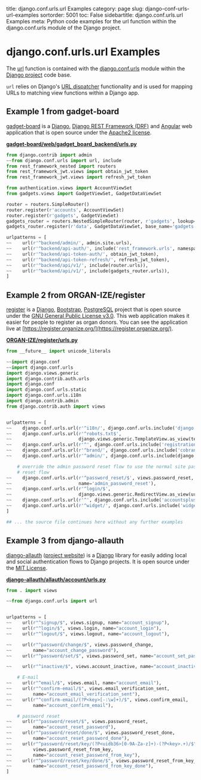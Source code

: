 title: django.conf.urls.url Examples
category: page
slug: django-conf-urls-url-examples
sortorder: 5001
toc: False
sidebartitle: django.conf.urls.url Examples
meta: Python code examples for the url function within the django.conf.urls module of the Django project. 


# django.conf.urls.url Examples
The [url](https://github.com/django/django/blob/master/django/conf/urls/__init__.py)
function is contained with the 
[django.conf.urls](https://github.com/django/django/tree/master/django/conf/urls) 
module within the [Django project](/django.html) code base. 

`url` relies on Django's 
[URL dispatcher](https://docs.djangoproject.com/en/dev/topics/http/urls/) 
functionality and is used for mapping URLs to matching view functions within 
a Django app.


## Example 1 from gadget-board
[gadget-board](https://github.com/mik4el/gadget-board) is a [Django](/django.html),
[Django REST Framework (DRF)](/django-rest-framework-drf.html) and
[Angular](/angular.html) web application that is open source under the 
[Apache2 license](https://github.com/mik4el/gadget-board/blob/master/LICENSE).

[**gadget-board/web/gadget_board_backend/urls.py**](https://github.com/mik4el/gadget-board/blob/master/web/gadget_board_backend/urls.py)

```python
from django.contrib import admin
~~from django.conf.urls import url, include
from rest_framework_nested import routers
from rest_framework_jwt.views import obtain_jwt_token
from rest_framework_jwt.views import refresh_jwt_token

from authentication.views import AccountViewSet
from gadgets.views import GadgetViewSet, GadgetDataViewSet

router = routers.SimpleRouter()
router.register(r'accounts', AccountViewSet)
router.register(r'gadgets', GadgetViewSet)
gadgets_router = routers.NestedSimpleRouter(router, r'gadgets', lookup='gadget')
gadgets_router.register(r'data', GadgetDataViewSet, base_name='gadgets-data')

urlpatterns = [
~~    url(r'^backend/admin/', admin.site.urls),
~~    url(r'^backend/api-auth/', include('rest_framework.urls', namespace='rest_framework')),
~~    url(r'^backend/api-token-auth/', obtain_jwt_token),
~~    url(r'^backend/api-token-refresh/', refresh_jwt_token),
~~    url(r'^backend/api/v1/', include(router.urls)),
~~    url(r'^backend/api/v1/', include(gadgets_router.urls)),
]
```


## Example 2 from ORGAN-IZE/register
[register](https://github.com/ORGAN-IZE/register) is a [Django](/django.html),
[Bootstrap](/bootstrap.html), [PostgreSQL](/postgresql.html) project that is
open source under the 
[GNU General Public License v3.0](https://github.com/ORGAN-IZE/register/blob/master/LICENSE).
This web application makes it easier for people to register as organ donors. 
You can see the application live at 
[https://register.organize.org/](https://register.organize.org/).

[**ORGAN-IZE/register/urls.py**](https://github.com/ORGAN-IZE/register/blob/master/urls.py)

```python
from __future__ import unicode_literals

~~import django.conf
~~import django.conf.urls
import django.views.generic
import django.contrib.auth.urls
import django.conf
import django.conf.urls.static
import django.conf.urls.i18n
import django.contrib.admin
from django.contrib.auth import views


urlpatterns = [
~~    django.conf.urls.url(r'^i18n/', django.conf.urls.include('django.conf.urls.i18n')),
~~    django.conf.urls.url(r'^robots.txt$', 
~~                         django.views.generic.TemplateView.as_view(template_name='robots.txt')),
~~    django.conf.urls.url(r'^', django.conf.urls.include('registration.urls')),
~~    django.conf.urls.url(r'^brand/', django.conf.urls.include('cobrand.urls')),
~~    django.conf.urls.url(r'^admin/', django.conf.urls.include(django.contrib.admin.site.urls)),

    # override the admin password reset flow to use the normal site password
    # reset flow
~~    django.conf.urls.url(r'^password_reset/$', views.password_reset, 
~~                         name='admin_password_reset'),
~~    django.conf.urls.url(r'^login/$', 
~~                         django.views.generic.RedirectView.as_view(url='/admin/login')),
~~    django.conf.urls.url(r'^', django.conf.urls.include('accountsplus.urls')),
~~    django.conf.urls.url(r'^widget/', django.conf.urls.include('widget.urls')),
]

## ... the source file continues here without any further examples
```


## Example 3 from django-allauth
[django-allauth](https://github.com/pennersr/django-allauth) 
([project website](https://www.intenct.nl/projects/django-allauth/)) is a
[Django](/django.html) library for easily adding local and social authentication
flows to Django projects. It is open source under the 
[MIT License](https://github.com/pennersr/django-allauth/blob/master/LICENSE).

[**django-allauth/allauth/account/urls.py**](https://github.com/pennersr/django-allauth/blob/master/allauth/account/urls.py)

```python
from . import views

~~from django.conf.urls import url


urlpatterns = [
~~    url(r"^signup/$", views.signup, name="account_signup"),
~~    url(r"^login/$", views.login, name="account_login"),
~~    url(r"^logout/$", views.logout, name="account_logout"),

~~    url(r"^password/change/$", views.password_change,
~~        name="account_change_password"),
~~    url(r"^password/set/$", views.password_set, name="account_set_password"),

~~    url(r"^inactive/$", views.account_inactive, name="account_inactive"),

    # E-mail
~~    url(r"^email/$", views.email, name="account_email"),
~~    url(r"^confirm-email/$", views.email_verification_sent,
~~        name="account_email_verification_sent"),
~~    url(r"^confirm-email/(?P<key>[-:\w]+)/$", views.confirm_email,
~~        name="account_confirm_email"),

    # password reset
~~    url(r"^password/reset/$", views.password_reset,
~~        name="account_reset_password"),
~~    url(r"^password/reset/done/$", views.password_reset_done,
~~        name="account_reset_password_done"),
~~    url(r"^password/reset/key/(?P<uidb36>[0-9A-Za-z]+)-(?P<key>.+)/$",
~~        views.password_reset_from_key,
~~        name="account_reset_password_from_key"),
~~    url(r"^password/reset/key/done/$", views.password_reset_from_key_done,
~~        name="account_reset_password_from_key_done"),
]
```

